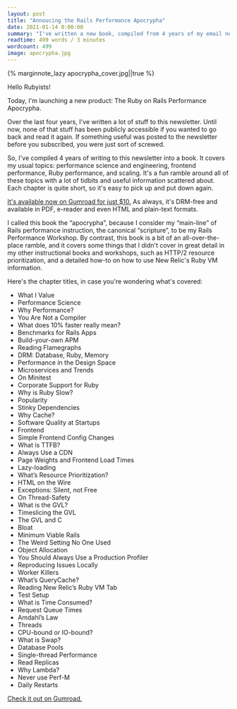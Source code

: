 ```yaml
---
layout: post
title: "Annoucing the Rails Performance Apocrypha"
date: 2021-01-14 0:00:00
summary: "I've written a new book, compiled from 4 years of my email newsletter."
readtime: 499 words / 3 minutes
wordcount: 499
image: apocrypha.jpg
---
```


{% marginnote_lazy apocrypha_cover.jpg||true %}

Hello Rubyists!

Today, I'm launching a new product: The Ruby on Rails Performance Apocrypha.

Over the last four years, I've written a lot of stuff to this newsletter. Until now, none of that stuff has been publicly accessible if you wanted to go back and read it again. If something useful was posted to the newsletter before you subscribed, you were just sort of screwed. 

So, I've compiled 4 years of writing to this newsletter into a book. It covers my usual topics: performance science and engineering, frontend performance, Ruby performance, and scaling. It's a fun ramble around all of these topics with a lot of tidbits and useful information scattered about. Each chapter is quite short, so it's easy to pick up and put down again. 

[It's available now on Gumroad for just $10.](https://gum.co/apocrypha) As always, it's DRM-free and available in PDF, e-reader and even HTML and plain-text formats. 

I called this book the “apocrypha”, because I consider my “main-line” of Rails performance instruction, the canonical “scripture”, to be my Rails Performance Workshop. By contrast, this book is a bit of an all-over-the-place ramble, and it covers some things that I didn't cover in great detail in my other instructional books and workshops, such as HTTP/2 resource prioritization, and a detailed how-to on how to use New Relic's Ruby VM information. 

Here's the chapter titles, in case you're wondering what's covered:

* What I Value
* Performance Science
* Why Performance?
* You Are Not a Compiler
* What does 10% faster really mean? 
* Benchmarks for Rails Apps 
* Build-your-own APM
* Reading Flamegraphs
* DRM: Database, Ruby, Memory 
* Performance in the Design Space 
* Microservices and Trends
* On Minitest
* Corporate Support for Ruby
* Why is Ruby Slow?
* Popularity
* Stinky Dependencies
* Why Cache?
* Software Quality at Startups
* Frontend
* Simple Frontend Config Changes
* What is TTFB?
* Always Use a CDN
* Page Weights and Frontend Load Times 
* Lazy-loading
* What’s Resource Prioritization? 
* HTML on the Wire
* Exceptions: Silent, not Free
* On Thread-Safety
* What is the GVL? 
* Timeslicing the GVL
* The GVL and C
* Bloat
* Minimum Viable Rails
* The Weird Setting No One Used 
* Object Allocation
* You Should Always Use a Production Profiler 
* Reproducing Issues Locally
* Worker Killers
* What’s QueryCache?
* Reading New Relic’s Ruby VM Tab 
* Test Setup
* What is Time Consumed? 
* Request Queue Times 
* Amdahl’s Law
* Threads
* CPU-bound or IO-bound? 
* What is Swap?
* Database Pools 
* Single-thread Performance 
* Read Replicas
* Why Lambda? 
* Never use Perf-M 
* Daily Restarts

[Check it out on Gumroad.](https://gum.co/apocrypha)